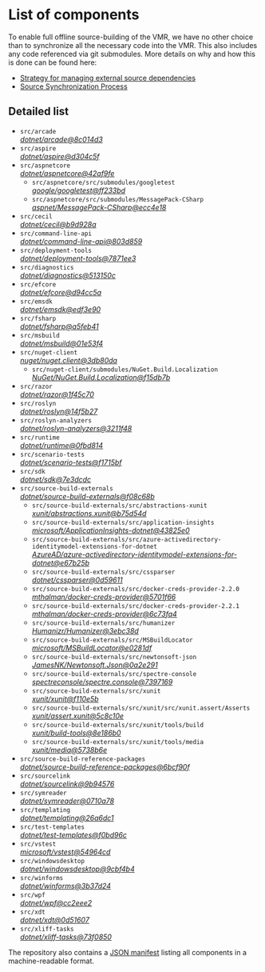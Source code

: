﻿# List of components

To enable full offline source-building of the VMR, we have no other choice than to synchronize all the necessary code into the VMR. This also includes any code referenced via git submodules. More details on why and how this is done can be found here:
- [Strategy for managing external source dependencies](src/arcade/Documentation/UnifiedBuild/VMR-Strategy-For-External-Source.md)
- [Source Synchronization Process](src/arcade/Documentation/UnifiedBuild/VMR-Design-And-Operation.md#source-synchronization-process)

## Detailed list

<!-- component list beginning -->
- `src/arcade`  
*[dotnet/arcade@8c014d3](https://github.com/dotnet/arcade/tree/8c014d39b54295c36f61636aa897a6fe6c25c902)*
- `src/aspire`  
*[dotnet/aspire@d304c5f](https://github.com/dotnet/aspire/tree/d304c5f6f15bcd4f34f1841b33870cfab88e6937)*
- `src/aspnetcore`  
*[dotnet/aspnetcore@42af9fe](https://github.com/dotnet/aspnetcore/tree/42af9fe6ddd7c3f9cde04ac003bf97509881873b)*
    - `src/aspnetcore/src/submodules/googletest`  
    *[google/googletest@ff233bd](https://github.com/google/googletest/tree/ff233bdd4cac0a0bf6e5cd45bda3406814cb2796)*
    - `src/aspnetcore/src/submodules/MessagePack-CSharp`  
    *[aspnet/MessagePack-CSharp@ecc4e18](https://github.com/aspnet/MessagePack-CSharp/tree/ecc4e18ad7a0c7db51cd7e3d2997a291ed01444d)*
- `src/cecil`  
*[dotnet/cecil@b9d928a](https://github.com/dotnet/cecil/tree/b9d928a9d65ed39b9257846e1b8e853cea609c00)*
- `src/command-line-api`  
*[dotnet/command-line-api@803d859](https://github.com/dotnet/command-line-api/tree/803d8598f98fb4efd94604b32627ee9407f246db)*
- `src/deployment-tools`  
*[dotnet/deployment-tools@7871ee3](https://github.com/dotnet/deployment-tools/tree/7871ee378dce87b64d930d4f33dca9c888f4034d)*
- `src/diagnostics`  
*[dotnet/diagnostics@513150c](https://github.com/dotnet/diagnostics/tree/513150c2f25077b1fcb194407e53c433c975f39b)*
- `src/efcore`  
*[dotnet/efcore@d94cc5a](https://github.com/dotnet/efcore/tree/d94cc5a79cb9d557485a95fba59ee3738c46aa81)*
- `src/emsdk`  
*[dotnet/emsdk@edf3e90](https://github.com/dotnet/emsdk/tree/edf3e90fa25b1fc4f7f63ceb45ef70f49c6b121a)*
- `src/fsharp`  
*[dotnet/fsharp@a5feb41](https://github.com/dotnet/fsharp/tree/a5feb419073e74562fde38768898988334f379a1)*
- `src/msbuild`  
*[dotnet/msbuild@01e53f4](https://github.com/dotnet/msbuild/tree/01e53f4161996ce73408117d012f24c2c1737e58)*
- `src/nuget-client`  
*[nuget/nuget.client@3db80da](https://github.com/nuget/nuget.client/tree/3db80da582371f1387cd0b3ea029198c76cb78ff)*
    - `src/nuget-client/submodules/NuGet.Build.Localization`  
    *[NuGet/NuGet.Build.Localization@f15db7b](https://github.com/NuGet/NuGet.Build.Localization/tree/f15db7b7c6f5affbea268632ef8333d2687c8031)*
- `src/razor`  
*[dotnet/razor@1f45c70](https://github.com/dotnet/razor/tree/1f45c70f4f631c06db78bd0fdb450b9a8ab7d039)*
- `src/roslyn`  
*[dotnet/roslyn@14f5b27](https://github.com/dotnet/roslyn/tree/14f5b27c7206557c9054ba6ce59cb9c819d5b473)*
- `src/roslyn-analyzers`  
*[dotnet/roslyn-analyzers@3211f48](https://github.com/dotnet/roslyn-analyzers/tree/3211f48253bc18560156d90dc5e710d35f7d03fa)*
- `src/runtime`  
*[dotnet/runtime@0fbd814](https://github.com/dotnet/runtime/tree/0fbd81404d1f211572387498474063bc6f407f0f)*
- `src/scenario-tests`  
*[dotnet/scenario-tests@f1715bf](https://github.com/dotnet/scenario-tests/tree/f1715bf842371d15ecb5fc52d7dc87ab2e47df30)*
- `src/sdk`  
*[dotnet/sdk@7e3dcdc](https://github.com/dotnet/sdk/tree/7e3dcdcb25fbae09b82f402d224b28ba6be6c31d)*
- `src/source-build-externals`  
*[dotnet/source-build-externals@f08c68b](https://github.com/dotnet/source-build-externals/tree/f08c68bfc6c6e065f72e56dcd4dc15d3ea1f43a4)*
    - `src/source-build-externals/src/abstractions-xunit`  
    *[xunit/abstractions.xunit@b75d54d](https://github.com/xunit/abstractions.xunit/tree/b75d54d73b141709f805c2001b16f3dd4d71539d)*
    - `src/source-build-externals/src/application-insights`  
    *[microsoft/ApplicationInsights-dotnet@43825e0](https://github.com/microsoft/ApplicationInsights-dotnet/tree/43825e06a22cdfb702fc199a7ba99a7d541d48c6)*
    - `src/source-build-externals/src/azure-activedirectory-identitymodel-extensions-for-dotnet`  
    *[AzureAD/azure-activedirectory-identitymodel-extensions-for-dotnet@e67b25b](https://github.com/AzureAD/azure-activedirectory-identitymodel-extensions-for-dotnet/tree/e67b25be77532af9ba405670b34b4d263d505fde)*
    - `src/source-build-externals/src/cssparser`  
    *[dotnet/cssparser@0d59611](https://github.com/dotnet/cssparser/tree/0d59611784841735a7778a67aa6e9d8d000c861f)*
    - `src/source-build-externals/src/docker-creds-provider-2.2.0`  
    *[mthalman/docker-creds-provider@5701f66](https://github.com/mthalman/docker-creds-provider/tree/5701f6667c1fbd805684857baaa860383bbdfed7)*
    - `src/source-build-externals/src/docker-creds-provider-2.2.1`  
    *[mthalman/docker-creds-provider@6c73fa4](https://github.com/mthalman/docker-creds-provider/tree/6c73fa4784795ae07f49305a057abf5c473d2adb)*
    - `src/source-build-externals/src/humanizer`  
    *[Humanizr/Humanizer@3ebc38d](https://github.com/Humanizr/Humanizer/tree/3ebc38de585fc641a04b0e78ed69468453b0f8a1)*
    - `src/source-build-externals/src/MSBuildLocator`  
    *[microsoft/MSBuildLocator@e0281df](https://github.com/microsoft/MSBuildLocator/tree/e0281df33274ac3c3e22acc9b07dcb4b31d57dc0)*
    - `src/source-build-externals/src/newtonsoft-json`  
    *[JamesNK/Newtonsoft.Json@0a2e291](https://github.com/JamesNK/Newtonsoft.Json/tree/0a2e291c0d9c0c7675d445703e51750363a549ef)*
    - `src/source-build-externals/src/spectre-console`  
    *[spectreconsole/spectre.console@7397169](https://github.com/spectreconsole/spectre.console/tree/7397169a2757dc3657598bdea4ac222c0f283425)*
    - `src/source-build-externals/src/xunit`  
    *[xunit/xunit@f110e5b](https://github.com/xunit/xunit/tree/f110e5bee5dfd4c08339587c9c3df9292fcb597c)*
    - `src/source-build-externals/src/xunit/src/xunit.assert/Asserts`  
    *[xunit/assert.xunit@5c8c10e](https://github.com/xunit/assert.xunit/tree/5c8c10e085eb42f39f2fe0b40c94bf56649eb0a4)*
    - `src/source-build-externals/src/xunit/tools/build`  
    *[xunit/build-tools@8e186b0](https://github.com/xunit/build-tools/tree/8e186b0f8e398796e75453f3f18952b06d29fdfd)*
    - `src/source-build-externals/src/xunit/tools/media`  
    *[xunit/media@5738b6e](https://github.com/xunit/media/tree/5738b6e86f08e0389c4392b939c20e3eca2d9822)*
- `src/source-build-reference-packages`  
*[dotnet/source-build-reference-packages@6bcf90f](https://github.com/dotnet/source-build-reference-packages/tree/6bcf90f99d13da86c5e9753a6f34b6484673d0a0)*
- `src/sourcelink`  
*[dotnet/sourcelink@9b94576](https://github.com/dotnet/sourcelink/tree/9b94576f3e56ee55c818ff611065c8acb3fdf2e2)*
- `src/symreader`  
*[dotnet/symreader@0710a78](https://github.com/dotnet/symreader/tree/0710a7892d89999956e8808c28e9dd0512bd53f3)*
- `src/templating`  
*[dotnet/templating@26a6dc1](https://github.com/dotnet/templating/tree/26a6dc11a02bf6133a7a817740838319474c20ca)*
- `src/test-templates`  
*[dotnet/test-templates@f0bd96c](https://github.com/dotnet/test-templates/tree/f0bd96ccdcc784f6f013fa0fef8f36381a230735)*
- `src/vstest`  
*[microsoft/vstest@54964cd](https://github.com/microsoft/vstest/tree/54964cdbcd254cbce066d3a2afa2b3908db51abd)*
- `src/windowsdesktop`  
*[dotnet/windowsdesktop@9cbf4b4](https://github.com/dotnet/windowsdesktop/tree/9cbf4b422a26ece83910a5364a38590a7723d326)*
- `src/winforms`  
*[dotnet/winforms@3b37d24](https://github.com/dotnet/winforms/tree/3b37d24254fe96bc6ad3fd63c6adea21c04f7024)*
- `src/wpf`  
*[dotnet/wpf@cc2eee2](https://github.com/dotnet/wpf/tree/cc2eee2a404793ac377fb3f42d94c8efdf16ff3c)*
- `src/xdt`  
*[dotnet/xdt@0d51607](https://github.com/dotnet/xdt/tree/0d51607fb791c51a14b552ed24fe3430c252148b)*
- `src/xliff-tasks`  
*[dotnet/xliff-tasks@73f0850](https://github.com/dotnet/xliff-tasks/tree/73f0850939d96131c28cf6ea6ee5aacb4da0083a)*
<!-- component list end -->

The repository also contains a [JSON manifest](https://github.com/dotnet/dotnet/blob/main/src/source-manifest.json) listing all components in a machine-readable format.
